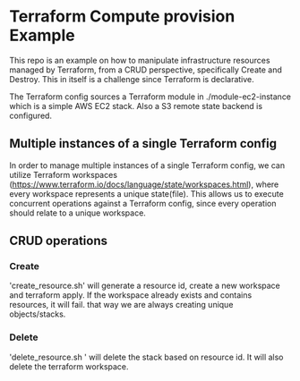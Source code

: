 # Terraform Compute provision Example 
This repo is an example on how to manipulate infrastructure resources managed by Terraform, from a CRUD perspective, specifically Create and Destroy. 
This in itself is a challenge since Terraform is declarative.

The Terraform config sources a Terraform module in ./module-ec2-instance which is a simple AWS EC2 stack.
Also a S3 remote state backend is configured.

## Multiple instances of a single Terraform config
In order to manage multiple instances of a single Terraform config, we can utilize Terraform workspaces (https://www.terraform.io/docs/language/state/workspaces.html), where every workspace represents a unique state(file).
This allows us to execute concurrent operations against a Terraform config, since every operation should relate to a unique workspace.

## CRUD operations

### Create
'create_resource.sh' will generate a resource id, create a new workspace and terraform apply. 
If the workspace already exists and contains resources, it will fail.
that way we are always creating unique objects/stacks.

### Delete
'delete_resource.sh <resource id>' will delete the stack based on resource id. 
It will also delete the terraform workspace.

